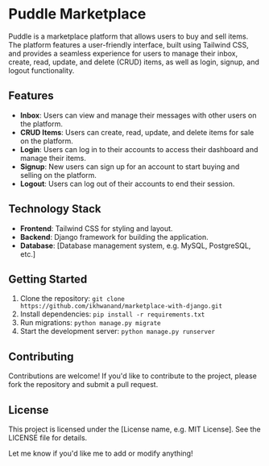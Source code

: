 # Puddle Marketplace

Puddle is a marketplace platform that allows users to buy and sell items. The platform features a user-friendly interface, built using Tailwind CSS, and provides a seamless experience for users to manage their inbox, create, read, update, and delete (CRUD) items, as well as login, signup, and logout functionality.

## Features

* **Inbox**: Users can view and manage their messages with other users on the platform.
* **CRUD Items**: Users can create, read, update, and delete items for sale on the platform.
* **Login**: Users can log in to their accounts to access their dashboard and manage their items.
* **Signup**: New users can sign up for an account to start buying and selling on the platform.
* **Logout**: Users can log out of their accounts to end their session.

## Technology Stack

* **Frontend**: Tailwind CSS for styling and layout.
* **Backend**: Django framework for building the application.
* **Database**: [Database management system, e.g. MySQL, PostgreSQL, etc.]

## Getting Started

1. Clone the repository: `git clone https://github.com/ikhwanand/marketplace-with-django.git`
2. Install dependencies: `pip install -r requirements.txt`
3. Run migrations: `python manage.py migrate`
4. Start the development server: `python manage.py runserver`

## Contributing

Contributions are welcome! If you'd like to contribute to the project, please fork the repository and submit a pull request.

## License

This project is licensed under the [License name, e.g. MIT License]. See the LICENSE file for details.

Let me know if you'd like me to add or modify anything!
